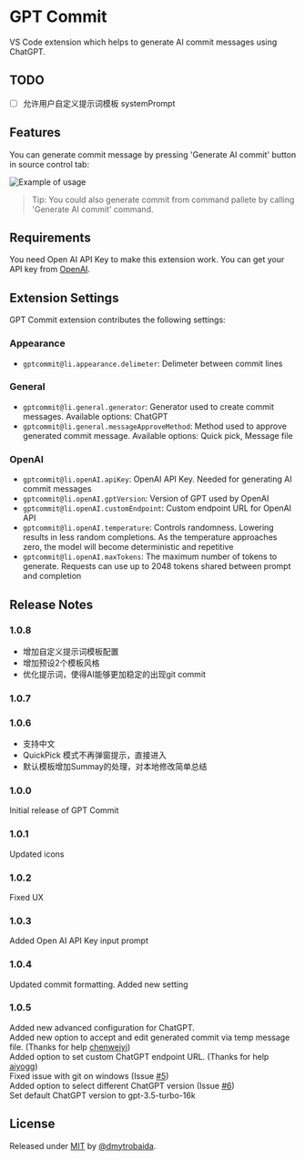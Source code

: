 


# GPT Commit

VS Code extension which helps to generate AI commit messages using ChatGPT.
## TODO 
- [ ] 允许用户自定义提示词模板   systemPrompt


## Features

You can generate commit message by pressing 'Generate AI commit' button in source control tab:

![Example of usage](assets/images/example.gif)

> Tip: You could also generate commit from command pallete by calling 'Generate AI commit' command.

## Requirements

You need Open AI API Key to make this extension work.
You can get your API key from [OpenAI](https://platform.openai.com/account/api-keys).

## Extension Settings

GPT Commit extension contributes the following settings:

### Appearance

- `gptcommit@li.appearance.delimeter`: Delimeter between commit lines

### General

- `gptcommit@li.general.generator`: Generator used to create commit messages. Available options: ChatGPT
- `gptcommit@li.general.messageApproveMethod`: Method used to approve generated commit message. Available options: Quick pick, Message file

### OpenAI

- `gptcommit@li.openAI.apiKey`: OpenAI API Key. Needed for generating AI commit messages
- `gptcommit@li.openAI.gptVersion`: Version of GPT used by OpenAI
- `gptcommit@li.openAI.customEndpoint`: Custom endpoint URL for OpenAI API
- `gptcommit@li.openAI.temperature`: Controls randomness. Lowering results in less random completions. As the temperature approaches zero, the model will become deterministic and repetitive
- `gptcommit@li.openAI.maxTokens`: The maximum number of tokens to generate. Requests can use up to 2048 tokens shared between prompt and completion

## Release Notes
### 1.0.8
- 增加自定义提示词模板配置
- 增加预设2个模板风格
- 优化提示词，使得AI能够更加稳定的出现git commit

### 1.0.7

### 1.0.6 
- 支持中文
- QuickPick 模式不再弹窗提示，直接进入
- 默认模板增加Summay的处理，对本地修改简单总结

### 1.0.0

Initial release of GPT Commit

### 1.0.1

Updated icons

### 1.0.2

Fixed UX

### 1.0.3

Added Open AI API Key input prompt

### 1.0.4

Updated commit formatting. Added new setting

### 1.0.5

Added new advanced configuration for ChatGPT.\
Added new option to accept and edit generated commit via temp message file. (Thanks for help [chenweiyi](https://github.com/chenweiyi))\
Added option to set custom ChatGPT endpoint URL. (Thanks for help [aiyogg](https://github.com/aiyogg))\
Fixed issue with git on windows (Issue [#5](https://github.com/dmytrobaida/GPTCommitVSCode/issues/5))\
Added option to select different ChatGPT version (Issue [#6](https://github.com/dmytrobaida/GPTCommitVSCode/issues/6))\
Set default ChatGPT version to gpt-3.5-turbo-16k

## License

Released under [MIT](/LICENSE) by [@dmytrobaida](https://github.com/dmytrobaida).
